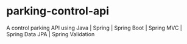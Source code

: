# parking-control-api
A control parking API using Java | Spring | Spring Boot | Spring MVC | Spring Data JPA | Spring Validation
